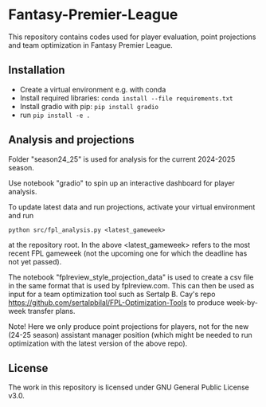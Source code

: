 # Fantasy-Premier-League

This repository contains codes used for player evaluation, point projections and team optimization in Fantasy Premier League. 

## Installation

- Create a virtual environment e.g. with conda
- Install required libraries: ```conda install --file requirements.txt```
- Install gradio with pip: ```pip install gradio```
- run ```pip install -e .```

## Analysis and projections

Folder "season24_25" is used for analysis for the current 2024-2025 season.

Use notebook "gradio" to spin up an interactive dashboard for player analysis.

To update latest data and run projections, activate your virtual environment and run
```  
python src/fpl_analysis.py <latest_gameweek> 
```
at the repository root. In the above <latest_gameweek> refers to the most recent FPL gameweek (not the upcoming one for which the deadline has not yet passed). 

The notebook "fplreview_style_projection_data" is used to create a csv file in the same format that is used by fplreview.com. This can then be used as input for a team optimization tool such as Sertalp B. Cay's repo https://github.com/sertalpbilal/FPL-Optimization-Tools to produce week-by-week transfer plans.

Note! Here we only produce point projections for players, not for the new (24-25 season) assistant manager position (which might be needed to run optimization with the latest version of the above repo).

## License

The work in this repository is licensed under GNU General Public License v3.0.

